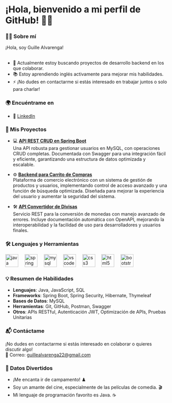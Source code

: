 # ¡Hola, bienvenido a mi perfil de GitHub! 👋🚀

###

### 👩‍💻 Sobre mí

¡Hola, soy Guille Alvarenga!<br><br>
- 🔭 Actualmente estoy buscando proyectos de desarrollo backend en los que colaborar.<br>
- 📚 Estoy aprendiendo inglés activamente para mejorar mis habilidades.<br>
- ⚡ ¡No dudes en contactarme si estás interesado en trabajar juntos o solo para charlar!

###


### 🌍 Encuéntrame en

- 💼 [LinkedIn](https://www.linkedin.com/in/guille-a-330954120/)

###


### 📂 Mis Proyectos

- 💻 **[API REST CRUD en Spring Boot](https://github.com/guilleAlvarenga/Spring-Boot-API-REST-CRUD)**  
  Una API robusta para gestionar usuarios en MySQL, con operaciones CRUD completas. Documentada con Swagger para una integración fácil y eficiente, garantizando una estructura de datos optimizada y escalable.

- ⚙️ **[Backend para Carrito de Compras](https://github.com/guilleAlvarenga/Spring-Boot-Dream-Shops)**  
  Plataforma de comercio electrónico con un sistema de gestión de productos y usuarios, implementando control de acceso avanzado y una función de búsqueda optimizada. Diseñada para mejorar la experiencia del usuario y aumentar la seguridad del sistema.

- 🛠️ **[API Convertidor de Divisas](https://github.com/guilleAlvarenga/Spring-Boot-API-Convertidor-de-Divisas)**  
  Servicio REST para la conversión de monedas con manejo avanzado de errores. Incluye documentación automática con OpenAPI, mejorando la interoperabilidad y la facilidad de uso para desarrolladores y usuarios finales.

###


### 🛠 Lenguajes y Herramientas

<div>
  <img src="https://cdn.jsdelivr.net/gh/devicons/devicon/icons/java/java-original.svg" height="40" alt="java logo" />
  <img width="12" />
  <img src="https://cdn.jsdelivr.net/gh/devicons/devicon/icons/spring/spring-original.svg" height="40" alt="spring logo" />
  <img width="12" />
  <img src="https://cdn.jsdelivr.net/gh/devicons/devicon/icons/mysql/mysql-original.svg" height="40" alt="mysql logo" />
  <img width="12" />
  <img src="https://cdn.jsdelivr.net/gh/devicons/devicon/icons/vscode/vscode-original.svg" height="40" alt="vscode logo" />
  <img width="12" />
  <img src="https://cdn.jsdelivr.net/gh/devicons/devicon/icons/css3/css3-original.svg" height="40" alt="css3 logo" />
  <img width="12" />
  <img src="https://cdn.jsdelivr.net/gh/devicons/devicon/icons/html5/html5-original.svg" height="40" alt="html5 logo" />
  <img width="12" />
  <img src="https://cdn.jsdelivr.net/gh/devicons/devicon/icons/bootstrap/bootstrap-original.svg" height="40" alt="bootstrap logo" />
</div>

###


### 💡 Resumen de Habilidades

- **Lenguajes**: Java, JavaScript, SQL<br>
- **Frameworks**: Spring Boot, Spring Security, Hibernate, Thymeleaf<br>
- **Bases de Datos**: MySQL<br>
- **Herramientas**: Git, GitHub, Postman, Swagger<br>
- **Otros**: APIs RESTful, Autenticación JWT, Optimización de APIs, Pruebas Unitarias



### 📬 Contáctame

¡No dudes en contactarme si estás interesado en colaborar o quieres discutir algo!<br>
📧 Correo: guillealvarenga22@gmail.com

###

### 🎉 Datos Divertidos

- ¡Me encanta ir de campamento! ♟️<br>
- Soy un amante del cine, especialmente de las películas de comedia. 🎬<br>
- Mi lenguaje de programación favorito es Java. ☕
